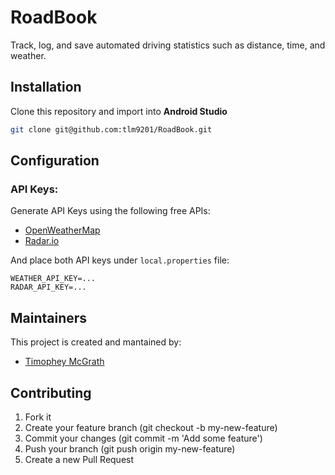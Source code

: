 # RoadBook

Track, log, and save automated driving statistics such as distance, time, and weather. 

## Installation
Clone this repository and import into **Android Studio**
```bash
git clone git@github.com:tlm9201/RoadBook.git
```

## Configuration
### API Keys:
Generate API Keys using the following free APIs:
* [OpenWeatherMap](https://openweathermap.org/api)
* [Radar.io](https://radar.io/product/api)

And place both API keys under `local.properties` file:
```
WEATHER_API_KEY=...
RADAR_API_KEY=...
```

## Maintainers
This project is created and mantained by:
* [Timophey McGrath](http://github.com/tlm9201)

## Contributing

1. Fork it
2. Create your feature branch (git checkout -b my-new-feature)
3. Commit your changes (git commit -m 'Add some feature')
4. Push your branch (git push origin my-new-feature)
5. Create a new Pull Request
